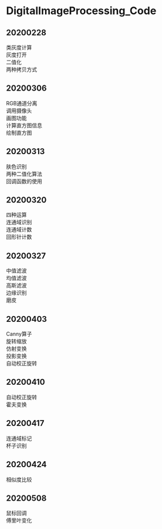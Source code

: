 # DigitalImageProcessing_Code
## 20200228
类灰度计算  
灰度打开  
二值化  
两种拷贝方式
## 20200306
RGB通道分离  
调用摄像头  
画图功能  
计算直方图信息  
绘制直方图
## 20200313
肤色识别  
两种二值化算法  
回调函数的使用
## 20200320 
四种运算  
连通域识别  
连通域计数  
回形针计数
## 20200327
中值滤波  
均值滤波  
高斯滤波  
边缘识别  
磨皮
## 20200403
Canny算子  
旋转缩放  
仿射变换  
投影变换  
自动校正旋转  
## 20200410
自动校正旋转  
霍夫变换  
## 20200417
连通域标记  
杯子识别  
## 20200424
相似度比较  
## 20200508
鼠标回调  
傅里叶变化
